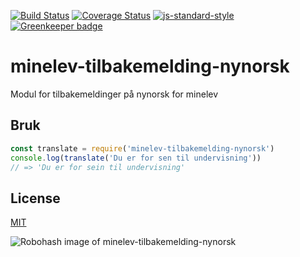 [![Build Status](https://travis-ci.org/telemark/minelev-tilbakemelding-nynorsk.svg?branch=master)](https://travis-ci.org/telemark/minelev-tilbakemelding-nynorsk)
[![Coverage Status](https://coveralls.io/repos/telemark/minelev-tilbakemelding-nynorsk/badge.svg?branch=master&service=github)](https://coveralls.io/github/telemark/minelev-tilbakemelding-nynorsk?branch=master)
[![js-standard-style](https://img.shields.io/badge/code%20style-standard-brightgreen.svg?style=flat)](https://github.com/feross/standard)
[![Greenkeeper badge](https://badges.greenkeeper.io/telemark/minelev-tilbakemelding-nynorsk.svg)](https://greenkeeper.io/)

# minelev-tilbakemelding-nynorsk

Modul for tilbakemeldinger på nynorsk for minelev

## Bruk

```JavaScript
const translate = require('minelev-tilbakemelding-nynorsk')
console.log(translate('Du er for sen til undervisning'))
// => 'Du er for sein til undervisning'
```

## License

[MIT](LICENSE)

![Robohash image of minelev-tilbakemelding-nynorsk](https://robots.kebabstudios.party/minelev-tilbakemelding-nynorsk.png "Robohash image of minelev-tilbakemelding-nynorsk")
